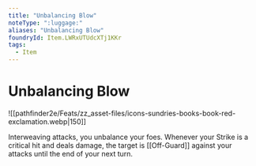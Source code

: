 ```yaml
---
title: "Unbalancing Blow"
noteType: ":luggage:"
aliases: "Unbalancing Blow"
foundryId: Item.LWRxUTUdcXTj1KKr
tags:
  - Item
---
```


# Unbalancing Blow
![[pathfinder2e/Feats/zz_asset-files/icons-sundries-books-book-red-exclamation.webp|150]]

Interweaving attacks, you unbalance your foes. Whenever your Strike is a critical hit and deals damage, the target is [[Off-Guard]] against your attacks until the end of your next turn.
